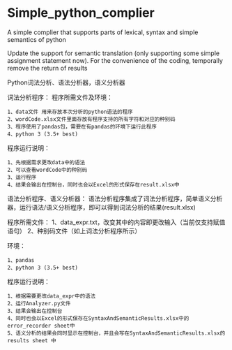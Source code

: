 # Simple_python_complier
A simple complier that supports parts of lexical, syntax and simple semantics of python

Update the support for semantic translation (only supporting some simple assignment statement now). For the convenience of the coding, temporally remove the return of results

Python词法分析、语法分析器，语义分析器

词法分析程序：
程序所需文件及环境：

	1、data文件 用来存放本次分析的python语法的程序
	2、wordCode.xlsx文件里面存放有程序支持的所有字符和对应的种别码
	3、程序使用了pandas包，需要在有pandas的环境下运行此程序
	4、python 3 (3.5+ best)
  
程序运行说明：

	1、先根据需求更改data中的语法
	2、可以查看wordCode中的种别码
	3、运行程序
	4、结果会输出在控制台，同时也会以Excel的形式保存在result.xlsx中

语法分析程序、语义分析器：
语法分析程序集成了词法分析程序，简单语义分析器，运行语法/语义分析程序，即可以得到词法分析的结果(result.xlsx)

程序所需文件：
		1、data_expr.txt，改变其中的内容即更改输入（当前仅支持赋值语句）
	  	2、种别码文件（如上词法分析程序所示）

环境：

	1、pandas
	2、python 3 (3.5+ best)

程序运行说明：

	1、根据需要更改data_expr中的语法
	2、运行Analyzer.py文件
	3、结果会输出在控制台
	4、同时也会以Excel的形式保存在SyntaxAndSemanticResults.xlsx中的error_recorder sheet中
	5、语义分析的结果会同时显示在控制台，并且会写在SyntaxAndSemanticResults.xlsx的results sheet 中
	
	
